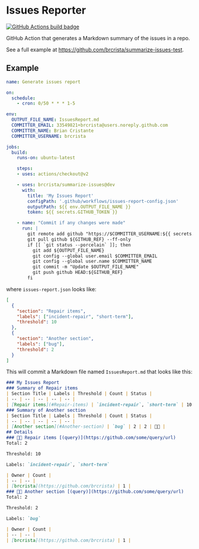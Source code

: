 # Issues Reporter

[![GitHub Actions build badge](https://github.com/actions/typescript-action/workflows/build-test/badge.svg)](https://github.com/brcrista/summarize-issues/actions?query=workflow%3Abuild-test)

GitHub Action that generates a Markdown summary of the issues in a repo.

See a full example at https://github.com/brcrista/summarize-issues-test.

## Example

```yml
name: Generate issues report

on:
  schedule:
    - cron: 0/50 * * * 1-5

env:
  OUTPUT_FILE_NAME: IssuesReport.md
  COMMITTER_EMAIL: 33549821+brcrista@users.noreply.github.com
  COMMITTER_NAME: Brian Cristante
  COMMITTER_USERNAME: brcrista

jobs:
  build:
    runs-on: ubuntu-latest

    steps:
    - uses: actions/checkout@v2

    - uses: brcrista/summarize-issues@dev
      with:
        title: 'My Issues Report'
        configPath: '.github/workflows/issues-report-config.json'
        outputPath: ${{ env.OUTPUT_FILE_NAME }}
        token: ${{ secrets.GITHUB_TOKEN }}

    - name: "Commit if any changes were made"
      run: |
        git remote add github "https://$COMMITTER_USERNAME:${{ secrets.GITHUB_TOKEN }}@github.com/$GITHUB_REPOSITORY.git"
        git pull github ${GITHUB_REF} --ff-only
        if [[ `git status --porcelain` ]]; then
          git add ${OUTPUT_FILE_NAME}
          git config --global user.email $COMMITTER_EMAIL
          git config --global user.name $COMMITTER_NAME
          git commit -m "Update $OUTPUT_FILE_NAME"
          git push github HEAD:${GITHUB_REF}
        fi
```

where `issues-report.json` looks like:

```json
[
  {
    "section": "Repair items",
    "labels": ["incident-repair", "short-term"],
    "threshold": 10
  },
  {
    "section": "Another section",
    "labels": ["bug"],
    "threshold": 2
  }
]
```

This will commit a Markdown file named `IssuesReport.md` that looks like this:

```markdown
### My Issues Report
### Summary of Repair items
| Section Title | Labels | Threshold | Count | Status |
| -- | -- | -- | -- | -- |
| [Repair items](#Repair-items) | `incident-repair`, `short-term` | 10 | 2 | 💚🥳 |
### Summary of Another section
| Section Title | Labels | Threshold | Count | Status |
| -- | -- | -- | -- | -- |
| [Another section](#Another-section) | `bug` | 2 | 2 | 💛😬 |
## Details
### 💚🥳 Repair items [(query)](https://github.com/some/query/url)
Total: 2

Threshold: 10

Labels: `incident-repair`, `short-term`

| Owner | Count |
| -- | -- |
| [brcrista](https://github.com/brcrista) | 1 |
### 💛😬 Another section [(query)](https://github.com/some/query/url)
Total: 2

Threshold: 2

Labels: `bug`

| Owner | Count |
| -- | -- |
| [brcrista](https://github.com/brcrista) | 1 |

```

